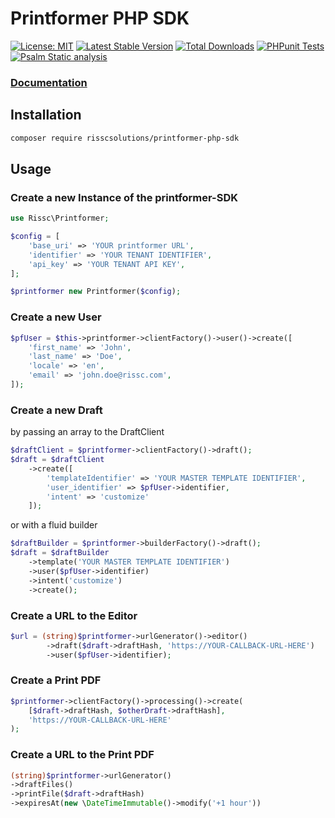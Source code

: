 # Printformer PHP SDK
[![License: MIT](https://img.shields.io/badge/License-MIT-green.svg)](https://opensource.org/licenses/MIT)
[![Latest Stable Version](https://poser.pugx.org/risscsolutions/printformer-php-sdk/v/stable.svg)](https://packagist.org/packages/risscsolutions/printformer-php-sdk)
[![Total Downloads](https://poser.pugx.org/risscsolutions/printformer-php-sdk/downloads)](https://packagist.org/packages/risscsolutions/printformer-php-sdk)
[![PHPunit Tests](https://github.com/risscsolutions/printformer-php-sdk/actions/workflows/tests.yml/badge.svg?branch=master&event=push)](https://github.com/risscsolutions/printformer-php-sdk/actions/workflows/tests.yml)
[![Psalm Static analysis](https://github.com/risscsolutions/printformer-php-sdk/actions/workflows/psalm.yml/badge.svg?branch=master&event=push)](https://github.com/risscsolutions/printformer-php-sdk/actions/workflows/psalm.yml)

### [Documentation](https://risscsolutions.github.io/printformer-php-sdk/)

## Installation

```bash
composer require risscsolutions/printformer-php-sdk
```

## Usage

### Create a new Instance of the printformer-SDK
```php
use Rissc\Printformer;

$config = [
    'base_uri' => 'YOUR printformer URL',
    'identifier' => 'YOUR TENANT IDENTIFIER',
    'api_key' => 'YOUR TENANT API KEY',
];

$printformer new Printformer($config);
```

### Create a new User
```php
$pfUser = $this->printformer->clientFactory()->user()->create([
    'first_name' => 'John',
    'last_name' => 'Doe',
    'locale' => 'en',
    'email' => 'john.doe@rissc.com', 
]);
```

### Create a new Draft
by passing an array to the DraftClient
```php
$draftClient = $printformer->clientFactory()->draft();
$draft = $draftClient
    ->create([
        'templateIdentifier' => 'YOUR MASTER TEMPLATE IDENTIFIER',
        'user_identifier' => $pfUser->identifier,
        'intent' => 'customize'
    ]);
```
or with a fluid builder
```php
$draftBuilder = $printformer->builderFactory()->draft();
$draft = $draftBuilder
    ->template('YOUR MASTER TEMPLATE IDENTIFIER')
    ->user($pfUser->identifier)
    ->intent('customize')
    ->create();
```

### Create a URL to the Editor
```php
$url = (string)$printformer->urlGenerator()->editor()
        ->draft($draft->draftHash, 'https://YOUR-CALLBACK-URL-HERE')
        ->user($pfUser->identifier);
```

### Create a Print PDF
```php
$printformer->clientFactory()->processing()->create(
    [$draft->draftHash, $otherDraft->draftHash],
    'https://YOUR-CALLBACK-URL-HERE'
);
```

### Create a URL to the Print PDF
```php
(string)$printformer->urlGenerator()
->draftFiles()
->printFile($draft->draftHash)
->expiresAt(new \DateTimeImmutable()->modify('+1 hour'))
```

